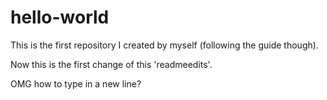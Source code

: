 # hello-world

This is the first repository I created by myself (following the guide though).

Now this is the first change of this 'readmeedits'.

OMG how to type in a new line?
